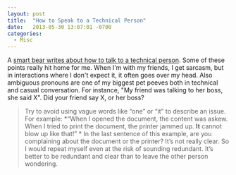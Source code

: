 ```yaml
---
layout: post
title:  "How to Speak to a Technical Person"
date:   2013-05-30 13:07:01 -0700
categories:
  - Misc
---
```


A  [smart bear writes about how to talk to a technical person](http://blog.smartbear.com/careers/how-to-speak-to-a-technical-person/). Some of these points really hit home for me. When I'm with my friends, I get sarcasm, but in interactions where I don't expect it, it often goes over my head. Also ambiguous pronouns are one of my biggest pet peeves both in technical and casual conversation. For instance, "My friend was talking to her boss, she said X". Did your friend say X, or her boss?

 > 
 > 
 >  Try to avoid using vague words like “one” or “it” to describe an issue.  For example:   *“When I opened the document, the content was askew.  When I tried to print the document, the printer jammed up.  __It__  cannot blow up like that!” *  In the last sentence of this example, are you complaining about the document or the printer?  It’s not really clear.  So I would repeat myself even at the risk of sounding redundant.  It’s better to be redundant and clear than to leave the other person wondering. 
 > 
 >  
 > 
 > 
